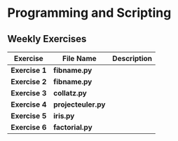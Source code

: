 # Programming and Scripting
## Weekly Exercises

Exercise|File Name|Description
--------|---------|-----------
**Exercise 1**|**fibname.py**|
**Exercise 2**|**fibname.py**|
**Exercise 3**|**collatz.py**|
**Exercise 4**|**projecteuler.py**|
**Exercise 5**|**iris.py**|
**Exercise 6**|**factorial.py**|

